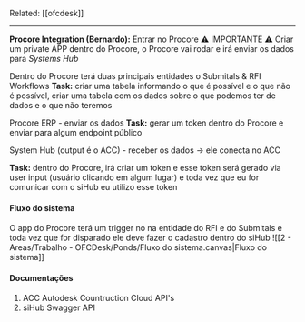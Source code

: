 Related: [[ofcdesk]]

---

**Procore Integration (Bernardo):** Entrar no Procore
⚠️ IMPORTANTE ⚠️ Criar um private APP dentro do Procore, o Procore vai rodar e irá enviar os dados para *Systems Hub*

Dentro do Procore terá duas principais entidades o Submitals & RFI Workflows
**Task:** criar uma tabela informando o que é possível e o que não é possível, criar uma tabela com os dados sobre o que podemos ter de dados e o que não teremos

Procore ERP - enviar os dados
**Task:** gerar um token dentro do Procore e enviar para algum endpoint público

System Hub (output é o ACC) - receber os dados -> ele conecta no ACC

**Task:** dentro do Procore, irá criar um token e esse token será gerado via user input (usuário clicando em algum lugar) e toda vez que eu for comunicar com o siHub eu utilizo esse token

#### Fluxo do sistema
O app do Procore terá um trigger no na entidade do RFI e do Submitals e toda vez que for disparado ele deve fazer o cadastro dentro do siHub
![[2 - Areas/Trabalho - OFCDesk/Ponds/Fluxo do sistema.canvas|Fluxo do sistema]]

#### Documentações
1. ACC Autodesk Countruction Cloud API's
2. siHub Swagger API
